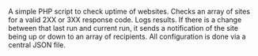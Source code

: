 A simple PHP script to check uptime of websites.
Checks an array of sites for a valid 2XX or 3XX response code.
Logs results.   If there is a change between that last run and current run, it sends a notification of the site being up or down to an array of recipients.
All configuration is done via a central JSON file.
